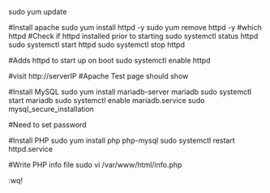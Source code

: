 sudo yum update

#Install apache
sudo yum install httpd -y
sudo yum remove httpd -y
#which httpd
#Check if httpd installed prior to starting
sudo systemctl status httpd
sudo systemctl start httpd
sudo systemctl stop httpd

#Adds httpd to start up on boot
sudo systemctl enable httpd

#visit http://serverIP
#Apache Test page should show

#Install MySQL
sudo yum install mariadb-server mariadb
sudo systemctl start mariadb
sudo systemctl enable mariadb.service
sudo mysql_secure_installation

#Need to set password

#Install PHP
sudo yum install php php-mysql
sudo systemctl restart httpd.service

#Write PHP info file
sudo vi /var/www/html/info.php

<?php
phpinfo();
?>

:wq!
